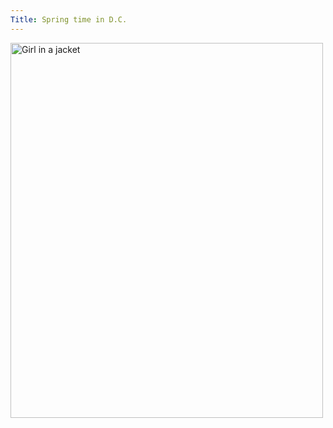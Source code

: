 ```yaml
---
Title: Spring time in D.C.  
---
```

<div class="image-container">
           
<img src="DSC_0751.JPG" alt="Girl in a jacket" width="500" height="600">

</div>

